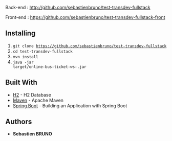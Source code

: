 Back-end : http://github.com/sebastienbruno/test-transdev-fullstack

Front-end : https://github.com/sebastienbruno/test-transdev-fullstack-front

## Installing
1. <code>git clone https://github.com/sebastienbruno/test-transdev-fullstack</code>
2. <code>cd test-transdev-fullstack</code>
3. <code>mvn install</code>
4. <code>java -jar target/online-bus-ticket-ws-<version>.jar</code>

## Built With

* [H2](https://www.h2database.com/html/main.html) - H2 Database
* [Maven](https://maven.apache.org/) - Apache Maven
* [Spring Boot](https://spring.io/guides/gs/spring-boot/) - Building an Application with Spring Boot

## Authors

* **Sebastien BRUNO**


